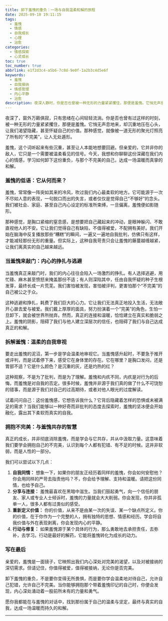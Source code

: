 ```yaml
---
title: 卸下羞愧的重负：一场与自我温柔和解的旅程
date: 2025-09-10 19:11:15
tags:
  - 羞愧
  - 情感
  - 自我成长
  - 心理
  - 治愈
categories:
  - 情感探索
  - 心灵成长
toc: true
toc_number: true
abbrlink: e1f2d3c4-a5b6-7c8d-9e0f-1a2b3c4d5e6f
keywords:
  - 羞愧
  - 自我接纳
  - 情感管理
  - 内心平静
  - 治愈
description: 夜深人静时，你是否也曾被一种无形的力量紧紧攫住，那便是羞愧。它悄无声息地来，却沉重地压在心头，让我们渴望隐藏，甚至怀疑自己的价值。但亲爱的，羞愧并非你的敌人，它只是一个需要被温柔看见的信号。今天，让我们一起走进内心深处，学习如何卸下这份重负，与那个不完美的自己，达成一场温暖而真挚的和解。
---
```


夜深了，窗外万籁俱寂，只有思绪在心间轻轻流淌。你是否也曾有过这样的时刻，被一种无形的力量紧紧攫住，那便是羞愧。它悄无声息地来，却沉重地压在心头，让我们渴望隐藏，甚至怀疑自己的价值。那种感觉，就像被一道无形的聚光灯照亮了所有的“不完美”，让人无处遁形。

羞愧，这个词听起来有些沉重，甚至让人本能地想要回避。但亲爱的，它并非你的敌人，它只是一个需要被温柔看见的信号。今天，我想和你聊聊这份深藏在我们内心的情感，学习如何卸下这份重负，与那个不完美的自己，达成一场温暖而真挚的和解。

### 羞愧的低语：它从何而来？

羞愧，常常像一阵突如其来的冷风，吹过我们内心最柔软的地方。它可能源于一次不尽如人意的表现，一句脱口而出的失言，或者仅仅是觉得自己“不够好”的念头。我们被社会、家庭、甚至自己内心设定的标准所束缚，一旦偏离，羞愧便如影随形。

那种感觉，是胸口紧缩的窒息感，是想要把自己藏起来的冲动，是眼神躲闪、不敢直视他人的不安。它让我们觉得自己有缺陷，不值得被爱，不配拥有美好。我们开始在脑海中反复播放那些“糟糕”的瞬间，一遍又一遍地自我批判，仿佛只有这样，才能减轻那份无形的重量。但实际上，这种自我苛责只会让羞愧的藤蔓越缠越紧，让我们离真实的自己越来越远。

### 当羞愧来敲门：内心的挣扎与逃避

当羞愧真正来敲门时，我们的内心往往会陷入一场激烈的挣扎。有人选择逃避，用忙碌、麻木甚至愤怒来掩盖那份不适；有人则深陷其中，任由自我怀疑的种子生根发芽，最终长成一片荒芜。我们害怕被发现，害怕被评判，更害怕那个“不完美”的自己被公之于众。

这种逃避和挣扎，耗费了我们巨大的心力。它让我们无法真正地投入生活，无法敞开心扉去爱与被爱。我们戴上厚厚的面具，努力扮演着一个“完美”的角色，生怕一旦卸下，就会被世界所抛弃。然而，真正的连接和温暖，恰恰建立在真实和脆弱之上。羞愧的阴影，阻碍了我们与他人建立深层次的信任，也阻碍了我们与自己达成真正的和解。

### 拆解羞愧：温柔的自我审视

要走出羞愧的泥沼，第一步是学会温柔地审视它。当羞愧感升起时，不要急于推开或评判，而是试着停下来，感受它在身体里的存在。它在哪里？是胸口发闷，还是胃部不适？它是什么颜色？是沉重的灰，还是灼热的红？

这种观察，不是为了批判，而是为了理解。羞愧和内疚不同，内疚是对行为的后悔，而羞愧是对自我的否定。很多时候，羞愧并非源于我们真的做了什么不可饶恕的错事，而是源于我们对自己的过高期待，或者对他人眼光的过度解读。

试着问问自己：这份羞愧感，它想告诉我什么？它背后隐藏着怎样的恐惧或未被满足的需求？当我们能够以一种好奇而非批判的态度去探索时，羞愧的坚冰便会开始融化，露出其下柔软而真实的自我。

### 拥抱不完美：与羞愧共存的智慧

真正的成长，并非彻底消除羞愧，而是学会与它共存，并从中汲取力量。这意味着我们要学会拥抱自己的不完美，认识到每个人都有犯错、有不足的时候。这并非软弱，而是人性的一部分。

我们可以尝试以下几点：

1.  **自我同情：** 想象一下，如果你的朋友正经历着同样的羞愧，你会如何安慰他？你会用同样的严苛去指责他吗？不，你会给予理解、支持和温暖。请把这份同情，也给予自己。
2.  **分享与连接：** 羞愧最喜欢在黑暗中滋生。当我们鼓起勇气，向一个信任的朋友、家人或专业人士倾诉时，羞愧的力量就会大大削弱。你会发现，你并非孤单一人，很多人都有过类似的感受。
3.  **重新定义价值：** 你的价值，从来不是由某一次的失误、某一个缺点所定义。你的价值，在于你作为一个完整的人，拥有独特的思想、情感和经历。学会将自我价值与外在表现剥离，你会发现内心的平静。
4.  **行动与修复：** 如果羞愧源于某个具体的行为，那么勇敢地去承担责任，去弥补，去学习。行动是最好的解药，它能将羞愧转化为成长的动力。

### 写在最后

亲爱的，羞愧是一面镜子，它映照出我们内心深处对完美的渴望，以及对被接纳的深切需求。但请记住，你值得被爱，值得被接纳，无论你是否完美。

卸下羞愧的重负，不是要你变得无所畏惧，而是要你学会温柔地对待自己，允许自己犯错，允许自己不完美。当你能够拥抱那个带着羞愧印记的自己时，你便会发现，内心深处涌动着一股前所未有的力量和勇气。

愿你我都能在与羞愧的对话中，找到那份属于自己的温柔与坚定，最终与真实的自我，达成一场温暖而持久的和解。

---